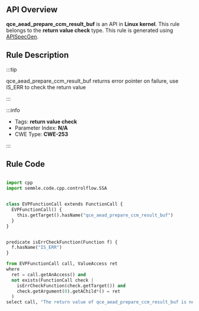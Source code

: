 ---
---


## API Overview
**qce_aead_prepare_ccm_result_buf** is an API in **Linux kernel**. This rule belongs to the **return value check** type. This rule is generated using [APISpecGen](../../tools/APISpecGen).
## Rule Description

:::tip

qce_aead_prepare_ccm_result_buf returns error pointer on failure, use IS_ERR to check the return value

:::

:::info

- Tags: **return value check**
- Parameter Index: **N/A**
- CWE Type: **CWE-253**

:::

## Rule Code
```python

import cpp
import semmle.code.cpp.controlflow.SSA


class EVPFunctionCall extends FunctionCall {
  EVPFunctionCall() {
    this.getTarget().hasName("qce_aead_prepare_ccm_result_buf")
  }
}


predicate isErrCheckFunction(Function f) {
  f.hasName("IS_ERR") 
}

from EVPFunctionCall call, ValueAccess ret
where
  ret = call.getAnAccess() and
  not exists(FunctionCall check |
    isErrCheckFunction(check.getTarget()) and
    check.getArgument(0).getAChild*() = ret
  )
select call, "The return value of qce_aead_prepare_ccm_result_buf is not checked with IS_ERR."
    
```